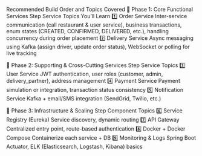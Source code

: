 Recommended Build Order and Topics Covered
🔹 Phase 1: Core Functional Services
Step	Service	Topics You’ll Learn
1️⃣	Order Service	Inter-service communication (call restaurant & user service), business transactions, enum states (CREATED, CONFIRMED, DELIVERED, etc.), handling concurrency during order placement
2️⃣	Delivery Service	Async messaging using Kafka (assign driver, update order status), WebSocket or polling for live tracking

🔹 Phase 2: Supporting & Cross-Cutting Services
Step	Service	Topics
3️⃣	User Service	JWT authentication, user roles (customer, admin, delivery_partner), address management
4️⃣	Payment Service	Payment simulation or integration, transaction status consistency
5️⃣	Notification Service	Kafka + email/SMS integration (SendGrid, Twilio, etc.)

🔹 Phase 3: Infrastructure & Scaling
Step	Component	Topics
6️⃣	Service Registry (Eureka)	Service discovery, dynamic routing
7️⃣	API Gateway	Centralized entry point, route-based authentication
8️⃣	Docker + Docker Compose	Containerize each service + DB
9️⃣	Monitoring & Logs	Spring Boot Actuator, ELK (Elasticsearch, Logstash, Kibana) basics
